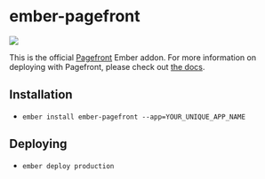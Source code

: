 # ember-pagefront

[![](https://ember-cli-deploy.github.io/ember-cli-deploy-version-badges/plugins/ember-pagefront.svg)](http://ember-cli-deploy.github.io/ember-cli-deploy-version-badges/)

This is the official [Pagefront](https://www.pagefronthq.com) Ember addon. For more information on deploying with Pagefront, please check out [the docs](https://docs.pagefronthq.com).

## Installation

* `ember install ember-pagefront --app=YOUR_UNIQUE_APP_NAME`

## Deploying

* `ember deploy production`
